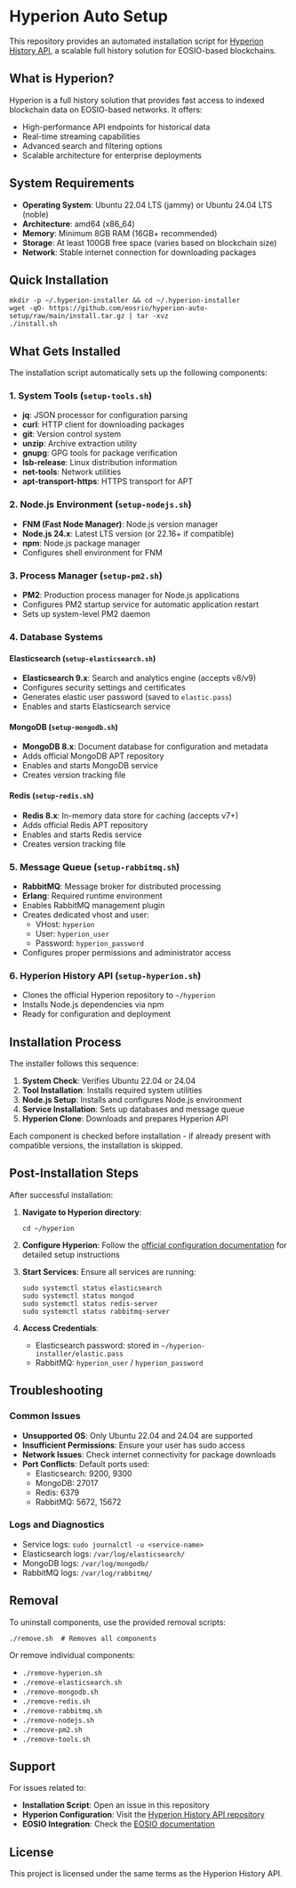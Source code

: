 # Hyperion Auto Setup

This repository provides an automated installation script for [Hyperion History API](https://github.com/eosrio/hyperion-history-api), a scalable full history solution for EOSIO-based blockchains.

## What is Hyperion?

Hyperion is a full history solution that provides fast access to indexed blockchain data on EOSIO-based networks. It offers:
- High-performance API endpoints for historical data
- Real-time streaming capabilities
- Advanced search and filtering options
- Scalable architecture for enterprise deployments

## System Requirements

- **Operating System**: Ubuntu 22.04 LTS (jammy) or Ubuntu 24.04 LTS (noble)
- **Architecture**: amd64 (x86_64)
- **Memory**: Minimum 8GB RAM (16GB+ recommended)
- **Storage**: At least 100GB free space (varies based on blockchain size)
- **Network**: Stable internet connection for downloading packages

## Quick Installation

```shell
mkdir -p ~/.hyperion-installer && cd ~/.hyperion-installer
wget -qO- https://github.com/eosrio/hyperion-auto-setup/raw/main/install.tar.gz | tar -xvz
./install.sh
```

## What Gets Installed

The installation script automatically sets up the following components:

### 1. System Tools (`setup-tools.sh`)
- **jq**: JSON processor for configuration parsing
- **curl**: HTTP client for downloading packages
- **git**: Version control system
- **unzip**: Archive extraction utility
- **gnupg**: GPG tools for package verification
- **lsb-release**: Linux distribution information
- **net-tools**: Network utilities
- **apt-transport-https**: HTTPS transport for APT

### 2. Node.js Environment (`setup-nodejs.sh`)
- **FNM (Fast Node Manager)**: Node.js version manager
- **Node.js 24.x**: Latest LTS version (or 22.16+ if compatible)
- **npm**: Node.js package manager
- Configures shell environment for FNM

### 3. Process Manager (`setup-pm2.sh`)
- **PM2**: Production process manager for Node.js applications
- Configures PM2 startup service for automatic application restart
- Sets up system-level PM2 daemon

### 4. Database Systems

#### Elasticsearch (`setup-elasticsearch.sh`)
- **Elasticsearch 9.x**: Search and analytics engine (accepts v8/v9)
- Configures security settings and certificates
- Generates elastic user password (saved to `elastic.pass`)
- Enables and starts Elasticsearch service

#### MongoDB (`setup-mongodb.sh`)
- **MongoDB 8.x**: Document database for configuration and metadata
- Adds official MongoDB APT repository
- Enables and starts MongoDB service
- Creates version tracking file

#### Redis (`setup-redis.sh`)
- **Redis 8.x**: In-memory data store for caching (accepts v7+)
- Adds official Redis APT repository
- Enables and starts Redis service
- Creates version tracking file

### 5. Message Queue (`setup-rabbitmq.sh`)
- **RabbitMQ**: Message broker for distributed processing
- **Erlang**: Required runtime environment
- Enables RabbitMQ management plugin
- Creates dedicated vhost and user:
  - VHost: `hyperion`
  - User: `hyperion_user`
  - Password: `hyperion_password`
- Configures proper permissions and administrator access

### 6. Hyperion History API (`setup-hyperion.sh`)
- Clones the official Hyperion repository to `~/hyperion`
- Installs Node.js dependencies via npm
- Ready for configuration and deployment

## Installation Process

The installer follows this sequence:

1. **System Check**: Verifies Ubuntu 22.04 or 24.04
2. **Tool Installation**: Installs required system utilities
3. **Node.js Setup**: Installs and configures Node.js environment
4. **Service Installation**: Sets up databases and message queue
5. **Hyperion Clone**: Downloads and prepares Hyperion API

Each component is checked before installation - if already present with compatible versions, the installation is skipped.

## Post-Installation Steps

After successful installation:

1. **Navigate to Hyperion directory**:
   ```shell
   cd ~/hyperion
   ```

2. **Configure Hyperion**: Follow the [official configuration documentation](https://hyperion.docs.eosrio.io/providers/setup/hyperion_configuration/) for detailed setup instructions

3. **Start Services**: Ensure all services are running:
   ```shell
   sudo systemctl status elasticsearch
   sudo systemctl status mongod
   sudo systemctl status redis-server
   sudo systemctl status rabbitmq-server
   ```

4. **Access Credentials**:
   - Elasticsearch password: stored in `~/hyperion-installer/elastic.pass`
   - RabbitMQ: `hyperion_user` / `hyperion_password`

## Troubleshooting

### Common Issues

- **Unsupported OS**: Only Ubuntu 22.04 and 24.04 are supported
- **Insufficient Permissions**: Ensure your user has sudo access
- **Network Issues**: Check internet connectivity for package downloads
- **Port Conflicts**: Default ports used:
  - Elasticsearch: 9200, 9300
  - MongoDB: 27017
  - Redis: 6379
  - RabbitMQ: 5672, 15672

### Logs and Diagnostics

- Service logs: `sudo journalctl -u <service-name>`
- Elasticsearch logs: `/var/log/elasticsearch/`
- MongoDB logs: `/var/log/mongodb/`
- RabbitMQ logs: `/var/log/rabbitmq/`

## Removal

To uninstall components, use the provided removal scripts:

```shell
./remove.sh  # Removes all components
```

Or remove individual components:
- `./remove-hyperion.sh`
- `./remove-elasticsearch.sh`
- `./remove-mongodb.sh`
- `./remove-redis.sh`
- `./remove-rabbitmq.sh`
- `./remove-nodejs.sh`
- `./remove-pm2.sh`
- `./remove-tools.sh`

## Support

For issues related to:
- **Installation Script**: Open an issue in this repository
- **Hyperion Configuration**: Visit the [Hyperion History API repository](https://github.com/eosrio/hyperion-history-api)
- **EOSIO Integration**: Check the [EOSIO documentation](https://developers.eos.io/)

## License

This project is licensed under the same terms as the Hyperion History API.
